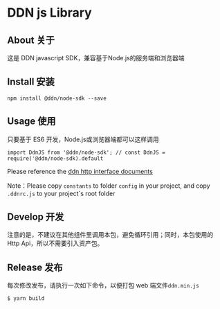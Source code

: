 # DDN js Library

## About 关于

这是 DDN javascript SDK，兼容基于Node.js的服务端和浏览器端

## Install 安装

```
npm install @ddn/node-sdk --save
```

## Usage 使用

只要基于 ES6 开发，Node.js或浏览器端都可以这样调用

```
import DdnJS from '@ddn/node-sdk'; // const DdnJS = require('@ddn/node-sdk).default
```

Please reference the [ddn http interface documents](https://github.com/ddnlink/ddn-docs/node-sdk-api.md)

Note：Please copy `constants` to folder `config` in your project, and copy `.ddnrc.js` to your project`s root folder
 
## Develop 开发

注意的是，不建议在其他组件里调用本包，避免循环引用；同时，本包使用的 Http Api，所以不需要引入资产包。

## Release 发布

每次修改发布，请执行一次如下命令，以便打包 web 端文件`ddn.min.js`

```
$ yarn build
```
